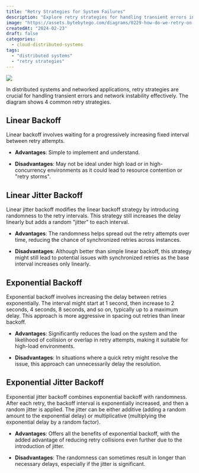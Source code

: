 ```yaml
---
title: "Retry Strategies for System Failures"
description: "Explore retry strategies for handling transient errors in distributed systems."
image: "https://assets.bytebytego.com/diagrams/0229-how-do-we-retry-on-failures.png"
createdAt: "2024-02-23"
draft: false
categories:
  - cloud-distributed-systems
tags:
  - "distributed systems"
  - "retry strategies"
---
```


![](https://assets.bytebytego.com/diagrams/0229-how-do-we-retry-on-failures.png)

In distributed systems and networked applications, retry strategies are crucial for handling transient errors and network instability effectively. The diagram shows 4 common retry strategies.

## Linear Backoff

Linear backoff involves waiting for a progressively increasing fixed interval between retry attempts.

*   **Advantages**: Simple to implement and understand.

*   **Disadvantages**: May not be ideal under high load or in high-concurrency environments as it could lead to resource contention or "retry storms".

## Linear Jitter Backoff

Linear jitter backoff modifies the linear backoff strategy by introducing randomness to the retry intervals. This strategy still increases the delay linearly but adds a random "jitter" to each interval.

*   **Advantages**: The randomness helps spread out the retry attempts over time, reducing the chance of synchronized retries across instances.

*   **Disadvantages**: Although better than simple linear backoff, this strategy might still lead to potential issues with synchronized retries as the base interval increases only linearly.

## Exponential Backoff

Exponential backoff involves increasing the delay between retries exponentially. The interval might start at 1 second, then increase to 2 seconds, 4 seconds, 8 seconds, and so on, typically up to a maximum delay. This approach is more aggressive in spacing out retries than linear backoff.

*   **Advantages**: Significantly reduces the load on the system and the likelihood of collision or overlap in retry attempts, making it suitable for high-load environments.

*   **Disadvantages**: In situations where a quick retry might resolve the issue, this approach can unnecessarily delay the resolution.

## Exponential Jitter Backoff

Exponential jitter backoff combines exponential backoff with randomness. After each retry, the backoff interval is exponentially increased, and then a random jitter is applied. The jitter can be either additive (adding a random amount to the exponential delay) or multiplicative (multiplying the exponential delay by a random factor).

*   **Advantages**: Offers all the benefits of exponential backoff, with the added advantage of reducing retry collisions even further due to the introduction of jitter.

*   **Disadvantages**: The randomness can sometimes result in longer than necessary delays, especially if the jitter is significant.
